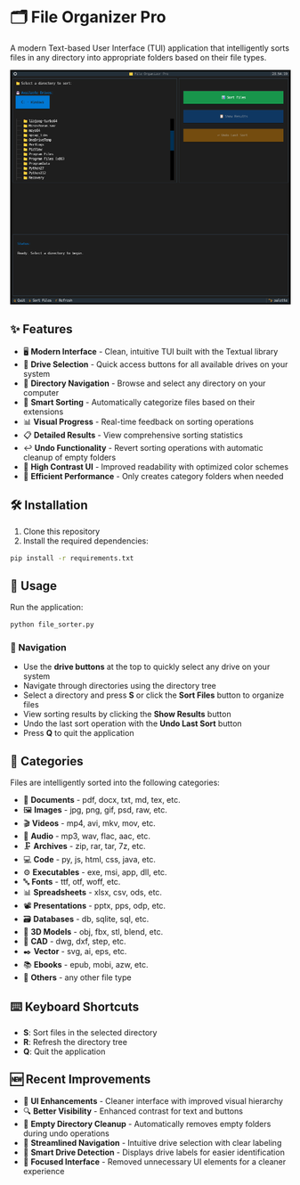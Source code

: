 # 🗂️ File Organizer Pro

A modern Text-based User Interface (TUI) application that intelligently sorts files in any directory into appropriate folders based on their file types.

![File Organizer Pro Screenshot](app_screenshot.png)

## ✨ Features

- 🖥️ **Modern Interface** - Clean, intuitive TUI built with the Textual library
- 💾 **Drive Selection** - Quick access buttons for all available drives on your system
- 📁 **Directory Navigation** - Browse and select any directory on your computer
- 🔄 **Smart Sorting** - Automatically categorize files based on their extensions
- 📊 **Visual Progress** - Real-time feedback on sorting operations
- 📋 **Detailed Results** - View comprehensive sorting statistics
- ↩️ **Undo Functionality** - Revert sorting operations with automatic cleanup of empty folders
- 🎨 **High Contrast UI** - Improved readability with optimized color schemes
- 🚀 **Efficient Performance** - Only creates category folders when needed

## 🛠️ Installation

1. Clone this repository
2. Install the required dependencies:

```bash
pip install -r requirements.txt
```

## 🚀 Usage

Run the application:

```bash
python file_sorter.py
```

### 🧭 Navigation

- Use the **drive buttons** at the top to quickly select any drive on your system
- Navigate through directories using the directory tree
- Select a directory and press **S** or click the **Sort Files** button to organize files
- View sorting results by clicking the **Show Results** button
- Undo the last sort operation with the **Undo Last Sort** button
- Press **Q** to quit the application

## 📂 Categories

Files are intelligently sorted into the following categories:

- 📄 **Documents** - pdf, docx, txt, md, tex, etc.
- 🖼️ **Images** - jpg, png, gif, psd, raw, etc.
- 🎬 **Videos** - mp4, avi, mkv, mov, etc.
- 🎵 **Audio** - mp3, wav, flac, aac, etc.
- 🗜️ **Archives** - zip, rar, tar, 7z, etc.
- 💻 **Code** - py, js, html, css, java, etc.
- ⚙️ **Executables** - exe, msi, app, dll, etc.
- 🔤 **Fonts** - ttf, otf, woff, etc.
- 📊 **Spreadsheets** - xlsx, csv, ods, etc.
- 📽️ **Presentations** - pptx, pps, odp, etc.
- 🗃️ **Databases** - db, sqlite, sql, etc.
- 🧊 **3D Models** - obj, fbx, stl, blend, etc.
- 📐 **CAD** - dwg, dxf, step, etc.
- ✒️ **Vector** - svg, ai, eps, etc.
- 📚 **Ebooks** - epub, mobi, azw, etc.
- 🔮 **Others** - any other file type

## ⌨️ Keyboard Shortcuts

- **S**: Sort files in the selected directory
- **R**: Refresh the directory tree
- **Q**: Quit the application

## 🆕 Recent Improvements

- 🎨 **UI Enhancements** - Cleaner interface with improved visual hierarchy
- 🔍 **Better Visibility** - Enhanced contrast for text and buttons
- 🧹 **Empty Directory Cleanup** - Automatically removes empty folders during undo operations
- 🚀 **Streamlined Navigation** - Intuitive drive selection with clear labeling
- 💾 **Smart Drive Detection** - Displays drive labels for easier identification
- 🎯 **Focused Interface** - Removed unnecessary UI elements for a cleaner experience
